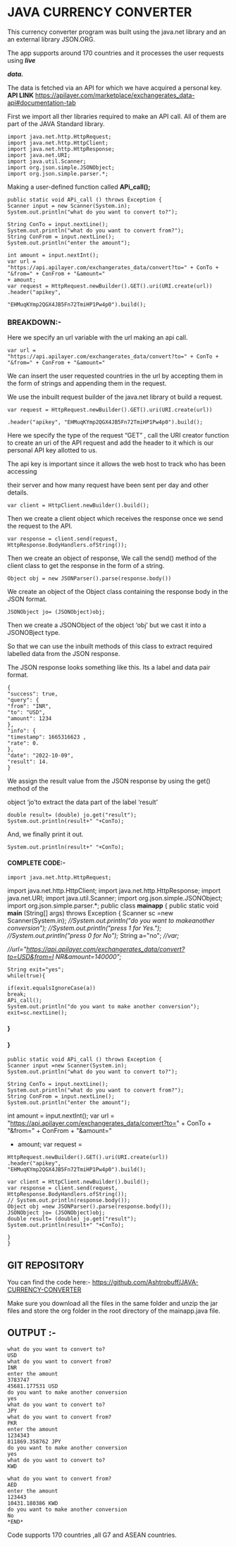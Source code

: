 # JAVA CURRENCY CONVERTER

This currency converter program was built using the java.net library and an an external
library JSON.ORG.

The app supports around 170 countries and it processes the user requests using **_live_**

**_data._**

The data is fetched via an API for which we have acquired a personal key.
**API LINK**
https://apilayer.com/marketplace/exchangerates_data-api#documentation-tab

First we import all ther libraries required to make an API call.
All of them are part of the JAVA Standard library.

```
import java.net.http.HttpRequest;
import java.net.http.HttpClient;
import java.net.http.HttpResponse;
import java.net.URI;
import java.util.Scanner;
import org.json.simple.JSONObject;
import org.json.simple.parser.*;
```
Making a user-defined function called **APi_call();**

```
public static void APi_call () throws Exception {
Scanner input = new Scanner(System.in);
System.out.println("what do you want to convert to?");
```
```
String ConTo = input.nextLine();
System.out.println("what do you want to convert from?");
String ConFrom = input.nextLine();
System.out.println("enter the amount");
```
```
int amount = input.nextInt();
var url =
"https://api.apilayer.com/exchangerates_data/convert?to=" + ConTo +
"&from=" + ConFrom + "&amount="
+ amount;
var request = HttpRequest.newBuilder().GET().uri(URI.create(url))
.header("apikey",
```

```
"EHMuqKYmp2QGX4JB5Fn72TmiHP1Pw4p0").build();
```
### BREAKDOWN:-

Here we specify an url variable with the url making an api call.

```
var url =
"https://api.apilayer.com/exchangerates_data/convert?to=" + ConTo +
"&from=" + ConFrom + "&amount="
```
We can insert the user requested countries in the url by accepting them in the form of
strings and appending them in the request.

We use the inbuilt request builder of the java.net library ot build a request.

```
var request = HttpRequest.newBuilder().GET().uri(URI.create(url))
```
```
.header("apikey", "EHMuqKYmp2QGX4JB5Fn72TmiHP1Pw4p0").build();
```
Here we specify the type of the request “GET” , call the URI creator function to create
an uri of the API request and add the header to it which is our personal API key allotted
to us.

The api key is important since it allows the web host to track who has been accessing

their server and how many request have been sent per day and other details.

```
var client = HttpClient.newBuilder().build();
```
Then we create a client object which receives the response once we send the request
to the API.

```
var response = client.send(request,
HttpResponse.BodyHandlers.ofString());
```
Then we create an object of response,
We call the send() method of the client class to get the response in the form of a string.

```
Object obj = new JSONParser().parse(response.body())
```

We create an object of the Object class containing the response body in the JSON
format.

```
JSONObject jo= (JSONObject)obj;
```
Then we create a JSONObject of the object ‘obj’ but we cast it into a JSONOBject type.

So that we can use the inbuilt methods of this class to extract required labelled data
from the JSON response.

The JSON response looks something like this.
Its a label and data pair format.

```
{
"success": true,
"query": {
"from": "INR",
"to": "USD",
"amount": 1234
},
"info": {
"timestamp": 1665316623 ,
"rate": 0.
},
"date": "2022-10-09",
"result": 14.
}
```
We assign the result value from the JSON response by using the get() method of the

object ‘jo’to extract the data part of the label ‘result’

```
double result= (double) jo.get("result");
System.out.println(result+" "+ConTo);
```
And, we finally print it out.

```
System.out.println(result+" "+ConTo);
```
#### COMPLETE CODE:-

```
import java.net.http.HttpRequest;
```

import java.net.http.HttpClient;
import java.net.http.HttpResponse;
import java.net.URI;
import java.util.Scanner;
import org.json.simple.JSONObject;
import org.json.simple.parser.*;
public class **mainapp** {
public static void **main** (String[] args) throws Exception {
Scanner sc =new Scanner(System.in);
_//System.out.println("do you want to makeanother conversion");
//System.out.println("press 1 for Yes.");
//System.out.println("press 0 for No");_
String a="no";
_//var;_

_//url="https://api.apilayer.com/exchangerates_data/convert?to=USD&from=I
NR&amount=140000";_

```
String exit="yes";
while(true){
```
```
if(exit.equalsIgnoreCase(a))
break;
APi_call();
System.out.println("do you want to make another conversion");
exit=sc.nextLine();
```
#### }

#### }

```
public static void APi_call () throws Exception {
Scanner input =new Scanner(System.in);
System.out.println("what do you want to convert to?");
```
```
String ConTo = input.nextLine();
System.out.println("what do you want to convert from?");
String ConFrom = input.nextLine();
System.out.println("enter the amount");
```
int amount = input.nextInt();
var url =
"https://api.apilayer.com/exchangerates_data/convert?to=" + ConTo +
"&from=" + ConFrom + "&amount="
+ amount;
var request =


```
HttpRequest.newBuilder().GET().uri(URI.create(url))
.header("apikey",
"EHMuqKYmp2QGX4JB5Fn72TmiHP1Pw4p0").build();
```
```
var client = HttpClient.newBuilder().build();
var response = client.send(request,
HttpResponse.BodyHandlers.ofString());
// System.out.println(response.body());
Object obj =new JSONParser().parse(response.body());
JSONObject jo= (JSONObject)obj;
double result= (double) jo.get("result");
System.out.println(result+" "+ConTo);
```
```
}
}
```
## GIT REPOSITORY

You can find the code here:-
https://github.com/Ashtrobuff/JAVA-CURRENCY-CONVERTER

Make sure you download all the files in the same folder and unzip the jar files and store
the org folder in the root directory of the mainapp.java file.

## OUTPUT :-

```
what do you want to convert to?
USD
what do you want to convert from?
INR
enter the amount
3783747
45681.177531 USD
do you want to make another conversion
yes
what do you want to convert to?
JPY
what do you want to convert from?
PKR
enter the amount
1234343
811869.358762 JPY
do you want to make another conversion
yes
what do you want to convert to?
KWD
```

```
what do you want to convert from?
AED
enter the amount
123443
10431.180386 KWD
do you want to make another conversion
No
*END*
```
Code supports 170 countries ,all G7 and ASEAN countries.

